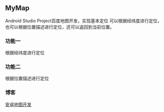 ## MyMap
Android Studio Project百度地图开发，实现基本定位
可以根据经纬度进行定位，也可以根据位置描述进行定位，还可以返回到当前位置。

### 功能一
根据经纬度进行定位


### 功能二
根据位置描述进行定位

### 博客
[安卓地图开发](https://blog.csdn.net/wl1710582732/article/details/73466031)
